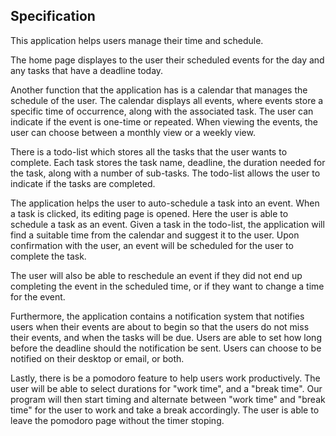 ## Specification

This application helps users manage their time and schedule. 

The home page displayes to the user their scheduled events for the day and any tasks that have a deadline today. 

Another function that the application has is a calendar that manages the schedule of the user. The calendar displays all events, where events store a specific time of occurrence, along with the associated task. The user can indicate if the event is one-time or repeated. When viewing the events, the user can choose between a monthly view or a weekly view. 

There is a todo-list which stores all the tasks that the user wants to complete. Each task stores the task name, deadline, the duration needed for the task, along with a number of sub-tasks. The todo-list allows the user to indicate if the tasks are completed.

The application helps the user to auto-schedule a task into an event. When a task is clicked, its editing page is opened. Here the user is able to schedule a task as an event. Given a task in the todo-list, the application will find a suitable time from the calendar and suggest it to the user. Upon confirmation with the user, an event will be scheduled for the user to complete the task.

The user will also be able to reschedule an event if they did not end up completing the event in the scheduled time, or if they want to change a time for the event.

Furthermore, the application contains a notification system that notifies users when their events are about to begin so that the users do not miss their events, and when the tasks will be due. Users are able to set how long before the deadline should the notification be sent. Users can choose to be notified on their desktop or email, or both.

Lastly, there is be a pomodoro feature to help users work productively. The user will be able to select durations for "work time", and a "break time". Our program will then start timing and alternate between "work time" and "break time" for the user to work and take a break accordingly. The user is able to leave the pomodoro page without the timer stoping. 
